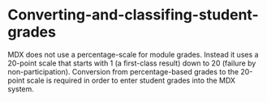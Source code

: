 # Converting-and-classifing-student-grades
MDX does not use a percentage-scale for module grades. Instead it uses a 20-point scale that starts with 1 (a first-class result) down to 20 (failure by non-participation). Conversion from percentage-based grades to the 20-point scale is required in order to enter student grades into the MDX system.
